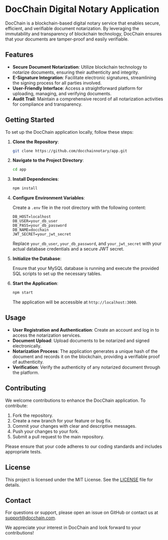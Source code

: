 # DocChain Digital Notary Application

DocChain is a blockchain-based digital notary service that enables secure, efficient, and verifiable document notarization. By leveraging the immutability and transparency of blockchain technology, DocChain ensures that your documents are tamper-proof and easily verifiable.

## Features

- **Secure Document Notarization**: Utilize blockchain technology to notarize documents, ensuring their authenticity and integrity.
- **E-Signature Integration**: Facilitate electronic signatures, streamlining the signing process for all parties involved.
- **User-Friendly Interface**: Access a straightforward platform for uploading, managing, and verifying documents.
- **Audit Trail**: Maintain a comprehensive record of all notarization activities for compliance and transparency.

## Getting Started

To set up the DocChain application locally, follow these steps:

1. **Clone the Repository**:

   ```bash
   git clone https://github.com/docchainnotary/app.git
   ```

2. **Navigate to the Project Directory**:

   ```bash
   cd app
   ```

3. **Install Dependencies**:

   ```bash
   npm install
   ```

4. **Configure Environment Variables**:

   Create a `.env` file in the root directory with the following content:

   ```
   DB_HOST=localhost
   DB_USER=your_db_user
   DB_PASS=your_db_password
   DB_NAME=docchain
   JWT_SECRET=your_jwt_secret
   ```

   Replace `your_db_user`, `your_db_password`, and `your_jwt_secret` with your actual database credentials and a secure JWT secret.

5. **Initialize the Database**:

   Ensure that your MySQL database is running and execute the provided SQL scripts to set up the necessary tables.

6. **Start the Application**:

   ```bash
   npm start
   ```

   The application will be accessible at `http://localhost:3000`.

## Usage

- **User Registration and Authentication**: Create an account and log in to access the notarization services.
- **Document Upload**: Upload documents to be notarized and signed electronically.
- **Notarization Process**: The application generates a unique hash of the document and records it on the blockchain, providing a verifiable proof of authenticity.
- **Verification**: Verify the authenticity of any notarized document through the platform.

## Contributing

We welcome contributions to enhance the DocChain application. To contribute:

1. Fork the repository.
2. Create a new branch for your feature or bug fix.
3. Commit your changes with clear and descriptive messages.
4. Push your changes to your fork.
5. Submit a pull request to the main repository.

Please ensure that your code adheres to our coding standards and includes appropriate tests.

## License

This project is licensed under the MIT License. See the [LICENSE](LICENSE) file for details.

## Contact

For questions or support, please open an issue on GitHub or contact us at support@docchain.com.

We appreciate your interest in DocChain and look forward to your contributions! 
